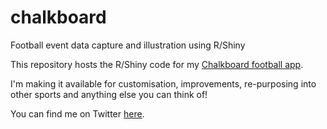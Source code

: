 # chalkboard
Football event data capture and illustration using R/Shiny

This repository hosts the R/Shiny code for my [Chalkboard football app](http://apps.hilltop-analytics.com/chalkboard).

I'm making it available for customisation, improvements, re-purposing into other sports and anything else you can think of!

You can find me on Twitter [here](https://twitter.com/neilcharles_uk).
